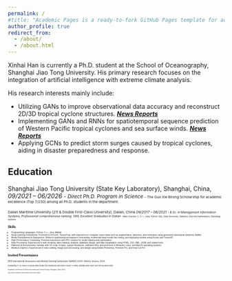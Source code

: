 ```yaml
---
permalink: /
#title: "Academic Pages is a ready-to-fork GitHub Pages template for academic personal websites"
author_profile: true
redirect_from: 
  - /about/
  - /about.html
---
```


Xinhai Han is currently a Ph.D. student at the School of Oceanography, Shanghai Jiao Tong University. His primary research focuses on the integration of artificial intelligence with extreme climate analysis.

His research interests mainly include:
- Utilizing GANs to improve observational data accuracy and reconstruct 2D/3D tropical cyclone structures.  [***News Reports***](https://soed.sio.org.cn/index_kydt/4722.html)
- Implementing GANs and RNNs for spatiotemporal sequence prediction of Western Pacific tropical cyclones and sea surface winds. [***News Reports*** ](https://www.sml-zhuhai.cn/info/2829.html)
- Applying GCNs to predict storm surges caused by tropical cyclones, aiding in disaster preparedness and response.

## Education

Shanghai Jiao Tong University (State Key Laboratory), Shanghai, China, *09/2021 – 06/2026*
<small>- *Direct Ph.D. Program in Science*<small>
<small>- The Guo Xie Birong Scholarship for academic excellence (Top 7/230) among all Ph.D. students in the department.<small>

Dalian Maritime University (211 & Double First-Class University), Dalian, China *09/2017 – 06/2021*
<small>- *B.Sc. in Management Information Systems, Professional comprehensive ranking: 1/89, Excellent Graduates in Dalian*<small>
<small>- Main Courses: C, C++, Java, Python, SQL, Data structures, Statistics, Discrete mathematics, Operating systems<small>

## Skills
- Programming Languages: Python, C++, Java, Matlab.
- Deep Learning Frameworks: Proficient in PyTorch, TensorFlow, with experience in computer vision tasks such as segmentation, detection, and restoration using generative adversarial networks (GANs).
- Model Development & Deployment: Skilled in spatiotemporal sequence forecasting, multimodal large model fine-tuning, and deploying models using Docker and TensorRT.
- High-Performance Computing: Practical experience with HPC clusters for model training and optimization.
- Data Processing: Experienced in web scraping, data cleaning, analysis, database design, and data visualization using HTML, CSS, XML, JSON, and related tools.
- Platforms & Environments: Familiar with VS Code, Eclipse, Jupyter Notebook, JetBrains IDEs, and proficient in Windows, Linux, and MacOS operating systems.
- Media & Graphics: Experienced in video editing, image post-processing, and design using Adobe Photoshop, Premiere Pro, and Final Cut Pro.

## Invited Presentaions

IEEE International Geoscience and Remote Sensing Symposium (IGARSS 2024). Athens, Greece, 2024.

<small>*Evaluating FY-3E GNOS-II Global Wind Product for Nearshore and Open Ocean: A Study Utilizing NDBC and TAO/TRITON Buoy Data.*<small>

Academic Conference of China Instrument and Control Society. Shanghai, China, 2022.

<small>*Lake surface roughness measurements from video images.*<small>
